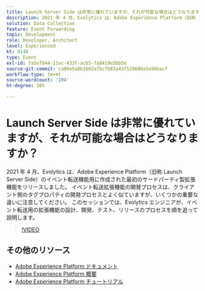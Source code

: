 ```yaml
---
title: Launch Server Side は非常に優れていますが、それが可能な場合はどうなりますか？
description: 2021 年 4 月、Evolytics は、Adobe Experience Platform（旧称 Launch Server Side）のイベント転送機能用に作成された最初のサードパーティ製拡張機能をリリースしました。 イベント転送拡張機能の開発プロセスは、クライアント側のタグプロパティの開発プロセスとよく似ていますが、いくつかの重要な違いに注意してください。 このセッションでは、Evolytics エンジニアが、イベント転送用の拡張機能の設計、開発、テスト、リリースのプロセスを順を追って説明します。
solution: Data Collection
feature: Event Forwarding
topic: Development
role: Developer, Architect
level: Experienced
kt: 9148
type: Event
exl-id: fa5ef844-11ac-433f-acb5-7a8419e5bb5e
source-git-commit: ca06e5a8b1602a7bcfb83a43f529680a5a96bacf
workflow-type: tm+mt
source-wordcount: '194'
ht-degree: 16%

---
```


# Launch Server Side は非常に優れていますが、それが可能な場合はどうなりますか？

2021 年 4 月、Evolytics は、Adobe Experience Platform（旧称 Launch Server Side）のイベント転送機能用に作成された最初のサードパーティ製拡張機能をリリースしました。 イベント転送拡張機能の開発プロセスは、クライアント側のタグプロパティの開発プロセスとよく似ていますが、いくつかの重要な違いに注意してください。 このセッションでは、Evolytics エンジニアが、イベント転送用の拡張機能の設計、開発、テスト、リリースのプロセスを順を追って説明します。

>[!VIDEO](https://video.tv.adobe.com/v/337591/?quality=12&learn=on&hidetitle=true)

## その他のリソース

- [Adobe Experience Platform ドキュメント](https://experienceleague.adobe.com/docs/experience-platform.html?lang=ja)
- [Adobe Experience Platform 概要](https://experienceleague.adobe.com/docs/experience-platform/landing/home.html?lang=ja)
- [Adobe Experience Platform チュートリアル](https://experienceleague.adobe.com/docs/platform-learn/tutorials/overview.html?lang=ja)
